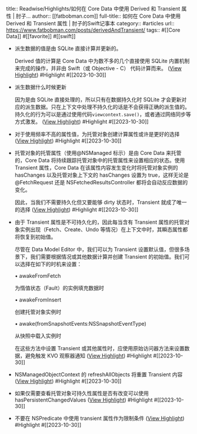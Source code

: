 title:: Readwise/Highlights/如何在 Core Data 中使用 Derived 和 Transient 属性 | 肘子...
author:: [[fatbobman.com]]
full-title:: 如何在 Core Data 中使用 Derived 和 Transient 属性 | 肘子的Swift记事本
category:: #articles
url:: https://www.fatbobman.com/posts/derivedAndTransient/
tags:: #[[Core Data]] #[[favorite]] #[[swift]]
- 派生数据的值是由 SQLite 直接计算并更新的。
  
  Derived 值的计算是 Core Data 中为数不多的几个直接使用 SQLite 内置机制来完成的操作，并非由 Swift（或 Objective - C） 代码计算而来。 ([View Highlight](https://read.readwise.io/read/01hdzrjxtweyeavvh7r88et01b)) #Highlight #[[2023-10-30]]
- 派生数据什么时候更新
  
  因为是由 SQLite 直接处理的，所以只有在数据持久化时 SQLite 才会更新对应的派生数据。只在上下文中处理不持久化的话是不会获得正确的派生值的。持久化的行为可以是通过使用代码`viewcontext.save()`，或者通过网络同步等方式激发。 ([View Highlight](https://read.readwise.io/read/01hdzrkrv8416fp79cn5b9hhc9)) #Highlight #[[2023-10-30]]
- 对于使用频率不高的属性值，为托管对象创建计算属性或许是更好的选择 ([View Highlight](https://read.readwise.io/read/01hdzrmbka3t0pjby0cnts5vmc)) #Highlight #[[2023-10-30]]
- 托管对象的托管属性（使用@NSManaged 标示）是由 Core Data 来托管的，Core Data 将持续跟踪托管对象中的托管属性来设置相应的状态。使用 Transient 属性，Core Data 在该属性内容发生变化时将托管对象实例的 hasChanges 以及托管对象上下文的 hasChanges 设置为 true，这样无论是@FetchRequest 还是 NSFetchedResultsController 都将会自动反应数据的变化。
  
  因此，当我们不需要持久化但又要能够 dirty 状态时，Transient 就成了唯一的选择 ([View Highlight](https://read.readwise.io/read/01hdzrpjy5d3qzjkj6jkwcy5mh)) #Highlight #[[2023-10-30]]
- 由于 Transient 属性是不可持久化的，因此每当含有 Transient 属性的托管对象实例出现（Fetch、Create、Undo 等情况）在上下文中时，其瞬态属性都将恢复到初始值。
  
  尽管在 Data Model Editor 中，我们可以为 Transient 设置默认值，但很多场景下，我们需要根据情况或其他数据计算并创建 Transient 的初始值。我们可以选择在如下的时机来设置：
  
  •   awakeFromFetch
  
  为惰值状态（Fault）的实例填充数据时
  
  •   awakeFromInsert
  
  创建托管对象实例时
  
  •   awake(fromSnapshotEvents:NSSnapshotEventType)
  
  从快照中载入实例时
  
  在这些方法中设置 Transient 或其他属性时，应使用原始访问器方法来设置数据，避免触发 KVO 观察器通知 ([View Highlight](https://read.readwise.io/read/01hdzrq6mcpb6pw1z605ttw6x4)) #Highlight #[[2023-10-30]]
- NSManagedObjectContext 的 refreshAllObjects 将重置 Transient 内容 ([View Highlight](https://read.readwise.io/read/01hdzrs2ptsch5xw8cc2rqtzby)) #Highlight #[[2023-10-30]]
- 如果仅需要查看托管对象可持久性属性是否有改变可以使用 hasPersistentChangedValues ([View Highlight](https://read.readwise.io/read/01hdzrsbbafcmjttz4t1f6gm4t)) #Highlight #[[2023-10-30]]
- 不要在 NSPredicate 中使用 transient 属性作为限制条件 ([View Highlight](https://read.readwise.io/read/01hdzrs5gtkjf8js9ek3y6aey5)) #Highlight #[[2023-10-30]]